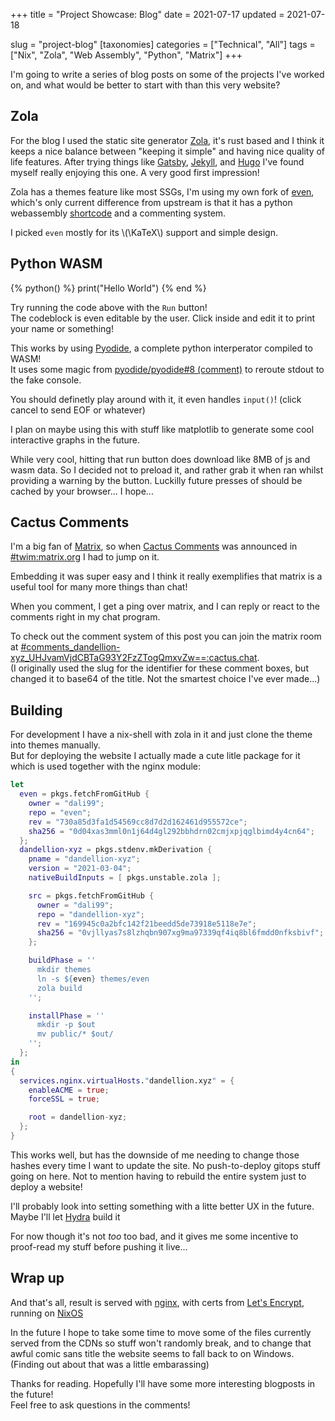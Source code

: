 +++
title = "Project Showcase: Blog"
date = 2021-07-17
updated = 2021-07-18

slug = "project-blog"
[taxonomies]
categories = ["Technical", "All"]
tags = ["Nix", "Zola", "Web Assembly", "Python", "Matrix"]
+++

I'm going to write a series of blog posts on some of the projects I've worked on, 
and what would be better to start with than this very website?

<!-- more -->

## Zola

For the blog I used the static site generator [Zola](https://www.getzola.org/), 
it's rust based and I think it keeps a nice balance between "keeping it simple"
and having nice quality of life features. After trying things like [Gatsby](https://www.gatsbyjs.com/), 
[Jekyll](https://jekyllrb.com/), and [Hugo](https://gohugo.io/)
I've found myself really enjoying this one. A very good first impression!

Zola has a themes feature like most SSGs, I'm using my own fork of [even](https://github.com/dali99/even), 
which's only current difference from upstream is that it has a python webassembly [shortcode](https://www.getzola.org/documentation/content/shortcodes/) and a commenting system.

I picked `even` mostly for its \\(\KaTeX\\) support and simple design.

## Python WASM

{% python() %}
print("Hello World")
{% end %}

Try running the code above with the `Run` button!  
The codeblock is even editable by the user. Click inside and edit it to print your name 
or something!

This works by using [Pyodide](https://pyodide.org/), a complete python interperator compiled to WASM!  
It uses some magic from [pyodide/pyodide#8 (comment)](https://github.com/pyodide/pyodide/issues/8#issuecomment-772024841) to reroute stdout to the fake console.  

You should definetly play around with it, it even handles `input()`! (click cancel to send EOF or whatever)

I plan on maybe using this with stuff like matplotlib to generate some cool interactive graphs in the future.

While very cool, hitting that run button does download like 8MB of js and wasm data. 
So I decided not to preload  it, and rather  grab it when ran whilst providing a warning by the button. 
Luckilly future presses of should be cached by your browser... I hope...

## Cactus Comments

I'm a big fan of [Matrix](https://matrix.org/), so when [Cactus Comments](https://cactus.chat/) was announced in [#twim:matrix.org](matrix:r/twim:matrix.org?via=matrix.org&via=dodsorf.as) I had to jump on it.

Embedding it was super easy and I think it really exemplifies that matrix is a useful tool for many more things than chat!

When you comment, I get a ping over matrix, and I can reply or react to the comments right in my chat program. 

To check out the comment system of this post you can join the matrix room at [#comments_dandellion-xyz_UHJvamVjdCBTaG93Y2FzZTogQmxvZw==:cactus.chat](matrix:r/comments_dandellion-xyz_UHJvamVjdCBTaG93Y2FzZTogQmxvZw==:cactus.chat).  
(I originally used the slug for the identifier for these comment boxes, but changed it to base64 of the title. Not the smartest choice I've ever made...)

## Building

For development I have a nix-shell with zola in it and just clone the theme into themes manually.  
But for deploying the website I actually made a cute litle package for it which is used together with the nginx module:
```nix
let
  even = pkgs.fetchFromGitHub {
    owner = "dali99";
    repo = "even";
    rev = "730a85d3fa1d54569cc8d7d2d162461d955572ce";
    sha256 = "0d04xas3mml0n1j64d4gl292bbhdrn02cmjxpjqglbimd4y4cn64";
  };
  dandellion-xyz = pkgs.stdenv.mkDerivation {
    pname = "dandellion-xyz";
    version = "2021-03-04";
    nativeBuildInputs = [ pkgs.unstable.zola ];

    src = pkgs.fetchFromGitHub {
      owner = "dali99";
      repo = "dandellion-xyz";
      rev = "169945c0a2bfc142f21beedd5de73918e5118e7e";
      sha256 = "0vjllyas7s8lzhqbn907xg9ma97339qf4iq8bl6fmdd0nfksbivf";
    };

    buildPhase = ''
      mkdir themes
      ln -s ${even} themes/even
      zola build
    '';

    installPhase = ''
      mkdir -p $out
      mv public/* $out/
    '';
  };
in
{
  services.nginx.virtualHosts."dandellion.xyz" = {
    enableACME = true;
    forceSSL = true;

    root = dandellion-xyz;
  };
}
```

This works well, but has the downside of me needing to change those hashes every time I want to update the site.
No push-to-deploy gitops stuff going on here. Not to mention having to rebuild the entire system just to deploy a website!

I'll probably look into setting something with a litte better UX in the future. 
Maybe I'll let [Hydra](https://github.com/NixOS/hydra) build it

For now though it's not _too_ too bad, and it gives me some incentive to proof-read my stuff before pushing it live...

## Wrap up

And that's all, result is served with [nginx](https://www.nginx.com/), with certs from [Let's Encrypt](https://letsencrypt.org/), running on [NixOS](https://nixos.org/)

In the future I hope to take some time to move some of the files currently served from the CDNs so stuff won't randomly break, 
and to change that awful comic sans title the website seems to fall back to on Windows. (Finding out about that was a little embarassing)

Thanks for reading. Hopefully I'll have some more interesting blogposts in the future!  
Feel free to ask questions in the comments!
